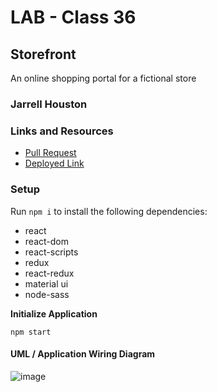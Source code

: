 # LAB - Class 36

## Storefront

An online shopping portal for a fictional store

### Jarrell Houston

### Links and Resources

- [Pull Request](https://github.com/Jarrell28/storefront/pull/1)
- [Deployed Link](https://60beaf153c34fe5ebaa3a29b--eager-mayer-021b05.netlify.app/)

### Setup

Run ``` npm i ``` to install the following dependencies:

 - react
 - react-dom
 - react-scripts
 - redux
 - react-redux
 - material ui
 - node-sass
 
 **Initialize Application**

``` npm start ```
 

#### UML / Application Wiring Diagram

![image](https://user-images.githubusercontent.com/33704616/121100425-6f01c500-c7bf-11eb-9e3c-18ea9324b197.png)


